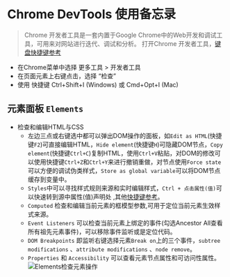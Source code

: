 # Chrome DevTools 使用备忘录

> Chrome 开发者工具是一套内置于Google Chrome中的Web开发和调试工具，可用来对网站进行迭代、调试和分析。
> 打开Chrome 开发者工具，[键盘快捷键参考](https://developers.google.com/web/tools/chrome-devtools/shortcuts)

- 在Chrome菜单中选择 更多工具 > 开发者工具
- 在页面元素上右键点击，选择 “检查”
- 使用 快捷键 Ctrl+Shift+I (Windows) 或 Cmd+Opt+I (Mac)

## 元素面板 `Elements`

- 检查和编辑HTML与CSS
  - 左边三点或右键选中都可以弹出DOM操作的面板，如`Edit as HTML`(快捷键`F2`)可直接编辑HTML，`Hide element`(快捷键`H`)可隐藏DOM节点，`Copy element`(快捷键`Ctrl+C`)复制HTML，使用`Ctrl+V`粘贴，对DOM的修改可以使用快捷键`Ctrl+Z`和`Ctrl+Y`来进行撤销重做，对节点使用`Force state`可以方便的调试伪类样式，`Store as global variable`可以将DOM节点缓存到变量中。
  - `Styles`中可以寻找样式规则来源和实时编辑样式，`Ctrl + 点击属性(值)`可以快速转到源中属性(值)声明处 ,其他[快捷键参考](https://developers.google.com/web/tools/chrome-devtools/shortcuts)。
  - `Computed` 检查和编辑当前元素的框模型参数,可用于定位当前元素生效样式来源。
  - `Event Listeners` 可以检查当前元素上绑定的事件(勾选Ancestor All查看所有祖先元素事件)，可以移除事件监听或是定位代码。
  - `DOM Breakpoints` 即监听右键选择元素`Break on`上的三个事件，`subtree modifications` 、`attribute modifications` 、`node remove`。
  - `Properties` 和 `Accessibility` 可以查看元素节点属性和可访问性属性。
![Elements检查元素操作](http://q8cyvs2hp.bkt.clouddn.com/Snipaste_2020-04-06_16-38-09.png)
